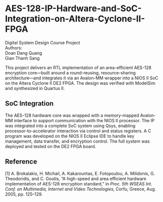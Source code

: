 # AES-128-IP-Hardware-and-SoC-Integration-on-Altera-Cyclone-II-FPGA
Digital System Design Course Project  
Authors:  
Doan Dang Quang  
Gian Thanh Sang

This project delivers an RTL implementation of an area-efficient AES-128 encryption core—built around a round-reusing, resource-sharing architecture—and integrates it via an Avalon-MM wrapper into a NIOS II SoC on the Altera Cyclone II DE2 FPGA. The design was verified with ModelSim and synthesized in Quartus II.

## SoC Integration

The AES-128 hardware core was wrapped with a memory-mapped Avalon-MM interface to support communication with the NIOS II processor. The IP was integrated into a complete SoC system using Qsys, enabling processor-to-accelerator interaction via control and status registers. A C program was developed on the NIOS II Eclipse IDE to handle key management, data transfer, and encryption control. The full system was deployed and tested on the DE2 FPGA board.

## Reference

[1] A. Brokalakis, H. Michail, A. Kakarountas, E. Fotopoulou, A. Milidonis, G. Theodoridis, and C. Goutis, “A high-speed and area efficient hardware implementation of AES-128 encryption standard,” in *Proc. 5th WSEAS Int. Conf. on Multimedia, Internet and Video Technologies*, Corfu, Greece, Aug. 2005, pp. 125–129.
